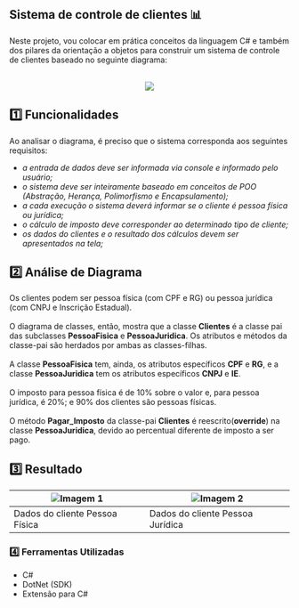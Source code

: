 ## Sistema de controle de clientes 📊​

Neste projeto, vou colocar em prática conceitos da linguagem C# e também dos pilares da orientação a objetos para construir um sistema de controle de clientes baseado no seguinte diagrama:  <br/><br/>

<p align="center">
  <img src="https://github.com/user-attachments/assets/266af7b3-93b7-45fd-896e-267dcdf4fbae"/>
</p>


## 1️⃣​ Funcionalidades
Ao analisar o diagrama, é preciso que o sistema corresponda aos seguintes requisitos: 
- *a entrada de dados deve ser informada via console e informado pelo usuário;*
- *o sistema deve ser inteiramente baseado em conceitos de POO (Abstração, Herança, Polimorfismo e Encapsulamento);*
- *a cada execução o sistema deverá informar se o cliente é pessoa física ou jurídica;*
- *o cálculo de imposto deve corresponder ao determinado tipo de cliente;*
- *os dados do clientes e o resultado dos cálculos devem ser apresentados na tela;*

## 2️⃣​ Análise de Diagrama
Os clientes podem ser pessoa física (com CPF e RG) ou pessoa jurídica (com CNPJ e Inscrição Estadual). <br/><br/>
O diagrama de classes, então, mostra que a classe **Clientes** é a classe pai das subclasses **PessoaFisica** e **PessoaJuridica**. Os atributos e métodos da classe-pai são herdados por ambas as classes-filhas. <br/><br/>
A classe **PessoaFisica** tem, ainda, os atributos específicos **CPF** e **RG**, e a classe **PessoaJuridica** tem os atributos específicos **CNPJ** e **IE**. <br/><br/>
O imposto para pessoa física é de 10% sobre o valor e, para pessoa jurídica, é 20%; e 90% dos clientes são pessoas físicas. <br/><br/>
O método **Pagar_Imposto** da classe-pai **Clientes** é reescrito(**override**) na classe **PessoaJuridica**, devido ao percentual diferente de imposto a ser pago.

## 3️⃣​ Resultado
| ![Imagem 1](https://github.com/user-attachments/assets/f036443b-6c7c-43a6-aae6-4e7335e456f6) | ![Imagem 2](https://github.com/user-attachments/assets/645f4e79-11eb-421a-b35c-24225fdac615) |
|------------------------------|------------------------------|
| Dados do cliente Pessoa Física        | Dados do cliente Pessoa Jurídica         |



### ​4️⃣​​ Ferramentas Utilizadas

* C#
* DotNet (SDK)
* Extensão para C#
